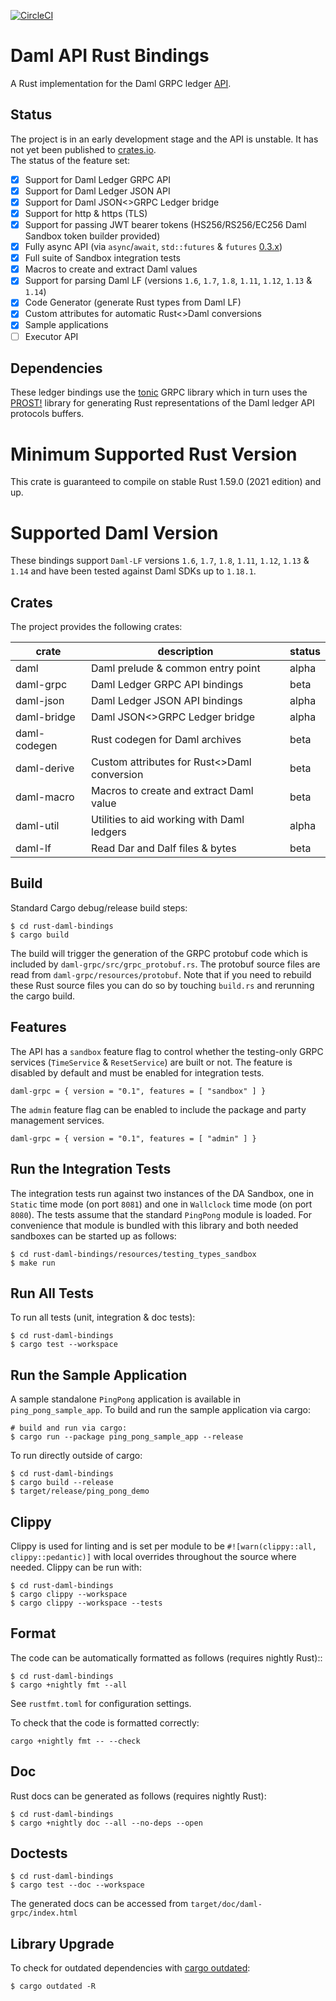[![CircleCI](https://circleci.com/gh/fujiapple852/rust-daml-bindings/tree/master.svg?style=svg&circle-token=b7fe7e775207e0a62dad6386f260bfc0acd0d2ce)](https://circleci.com/gh/fujiapple852/rust-daml-bindings/tree/master)

# Daml API Rust Bindings 
A Rust implementation for the Daml GRPC ledger [API](https://docs.daml.com/app-dev/ledger-api-introduction/index.html).

## Status
The project is in an early development stage and the API is unstable.  It has not yet been published to [crates.io](https://crates.io/).  
The status of the feature set:

- [x] Support for Daml Ledger GRPC API
- [X] Support for Daml Ledger JSON API
- [X] Support for Daml JSON<>GRPC Ledger bridge
- [X] Support for http & https (TLS)
- [X] Support for passing JWT bearer tokens (HS256/RS256/EC256 Daml Sandbox token builder provided)
- [X] Fully async API (via `async`/`await`, `std::futures` & `futures` [0.3.x](https://docs.rs/futures/0.3.1/futures/))
- [X] Full suite of Sandbox integration tests
- [X] Macros to create and extract Daml values
- [X] Support for parsing Daml LF (versions `1.6`, `1.7`, `1.8`, `1.11`, `1.12`, `1.13` & `1.14`)
- [X] Code Generator (generate Rust types from Daml LF) 
- [X] Custom attributes for automatic Rust<>Daml conversions
- [X] Sample applications
- [ ] Executor API

## Dependencies
These ledger bindings use the [tonic](https://github.com/hyperium/tonic) GRPC library which in turn uses the 
[PROST!](https://github.com/danburkert/prost) library for generating Rust representations of the Daml ledger API 
protocols buffers.

# Minimum Supported Rust Version
This crate is guaranteed to compile on stable Rust 1.59.0 (2021 edition) and up.

# Supported Daml Version
These bindings support `Daml-LF` versions `1.6`, `1.7`, `1.8`, `1.11`, `1.12`, `1.13` & `1.14` and have been tested against Daml SDKs up to `1.18.1`.

## Crates
The project provides the following crates:

| crate        | description                                 | status      |
|--------------|---------------------------------------------|-------------|
| daml         | Daml prelude & common entry point           | alpha       |
| daml-grpc    | Daml Ledger GRPC API bindings               | beta        |
| daml-json    | Daml Ledger JSON API bindings               | alpha       |
| daml-bridge  | Daml JSON<>GRPC Ledger bridge               | alpha       |
| daml-codegen | Rust codegen for Daml archives              | beta        |
| daml-derive  | Custom attributes for Rust<>Daml conversion | beta        |
| daml-macro   | Macros to create and extract Daml value     | beta        |
| daml-util    | Utilities to aid working with Daml ledgers  | alpha       |
| daml-lf      | Read Dar and Dalf files & bytes             | beta        | 

## Build
Standard Cargo debug/release build steps:

```
$ cd rust-daml-bindings
$ cargo build
```

The build will trigger the generation of the GRPC protobuf code which is included by `daml-grpc/src/grpc_protobuf.rs`.  The protobuf source files are read from `daml-grpc/resources/protobuf`.  Note that if you need to rebuild these 
Rust source files you can do so by touching `build.rs` and rerunning the cargo build.

## Features
The API has a `sandbox` feature flag to control whether the testing-only GRPC services (`TimeService` & `ResetService`) are 
built or not.  The feature is disabled by default and must be enabled for integration tests.

```
daml-grpc = { version = "0.1", features = [ "sandbox" ] }
```

The `admin` feature flag can be enabled to include the package and party management services.

```
daml-grpc = { version = "0.1", features = [ "admin" ] }
```

## Run the Integration Tests
The integration tests run against two instances of the DA Sandbox, one in `Static` time mode (on port `8081`) and one 
in `Wallclock` time mode (on port `8080`).  The tests assume that the standard `PingPong` module is loaded.  For 
convenience that module is bundled with this library and both needed sandboxes can be started up as follows:

```
$ cd rust-daml-bindings/resources/testing_types_sandbox
$ make run
```

## Run All Tests
To run all tests (unit, integration & doc tests):

```
$ cd rust-daml-bindings
$ cargo test --workspace
```

## Run the Sample Application
A sample standalone `PingPong` application is available in `ping_pong_sample_app`.  To build and run the sample 
application via cargo:

```
# build and run via cargo:
$ cargo run --package ping_pong_sample_app --release
```

To run directly outside of cargo:

```
$ cd rust-daml-bindings
$ cargo build --release
$ target/release/ping_pong_demo
```

## Clippy
Clippy is used for linting and is set per module to be `#![warn(clippy::all, clippy::pedantic)]` with local overrides 
throughout the source where needed.  Clippy can be run with:

```
$ cd rust-daml-bindings
$ cargo clippy --workspace
$ cargo clippy --workspace --tests
```

## Format
The code can be automatically formatted as follows (requires nightly Rust)::

```
$ cd rust-daml-bindings
$ cargo +nightly fmt --all
```

See `rustfmt.toml` for configuration settings.

To check that the code is formatted correctly:
```
cargo +nightly fmt -- --check
```

## Doc
Rust docs can be generated as follows (requires nightly Rust):

```
$ cd rust-daml-bindings
$ cargo +nightly doc --all --no-deps --open
```

## Doctests

```
$ cd rust-daml-bindings
$ cargo test --doc --workspace
```

The generated docs can be accessed from `target/doc/daml-grpc/index.html`

## Library Upgrade
To check for outdated dependencies with [cargo outdated](https://github.com/kbknapp/cargo-outdated):

```
$ cargo outdated -R
``` 
